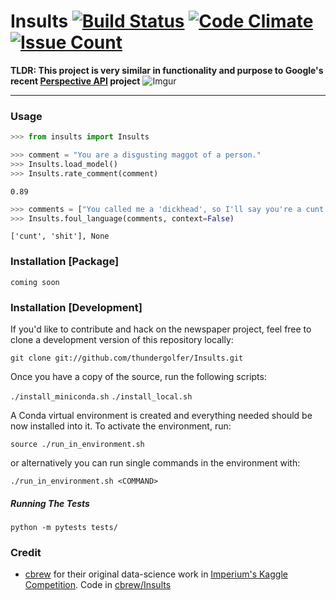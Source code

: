 # Insults [![Build Status](https://travis-ci.com/thundergolfer/Insults.svg?token=yHGWQ42iK2BPk1FjaUMc&branch=master)](https://travis-ci.com/thundergolfer/Insults) [![Code Climate](https://codeclimate.com/repos/58fb905df9bb6802870021a9/badges/498dfdd9972b95ca793c/gpa.svg)](https://codeclimate.com/repos/58fb905df9bb6802870021a9/feed) [![Issue Count](https://codeclimate.com/repos/58fb905df9bb6802870021a9/badges/498dfdd9972b95ca793c/issue_count.svg)](https://codeclimate.com/repos/58fb905df9bb6802870021a9/feed)

**TLDR: This project is very similar in functionality and purpose to Google's recent [Perspective API](https://www.perspectiveapi.com/) project** ![Imgur](http://i.imgur.com/kzLNj2z.png)

-----

### Usage

```python
>>> from insults import Insults

>>> comment = "You are a disgusting maggot of a person."
>>> Insults.load_model()
>>> Insults.rate_comment(comment)
```

`0.89`

```python
>>> comments = ["You called me a 'dickhead', so I'll say you're a cunt.", "These shitakes taste like shit."]
>>> Insults.foul_language(comments, context=False)
```
`['cunt', 'shit'], None`

### Installation [Package]

`coming soon`

### Installation [Development]

If you'd like to contribute and hack on the newspaper project, feel free to clone a development version of this repository locally:

`git clone git://github.com/thundergolfer/Insults.git`

Once you have a copy of the source, run the following scripts:

`./install_miniconda.sh`
`./install_local.sh`

A Conda virtual environment is created and everything needed should be now installed into it. To activate the environment, run:

`source ./run_in_environment.sh`

or alternatively you can run single commands in the environment with:

`./run_in_environment.sh <COMMAND>`

##### Running The Tests

`python -m pytests tests/`

### Credit

* [cbrew](https://github.com/cbrew) for their original data-science work in [Imperium's Kaggle Competition](https://www.kaggle.com/c/detecting-insults-in-social-commentary). Code in [cbrew/Insults](https://github.com/cbrew/Insults)
